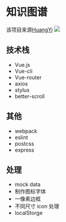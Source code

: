 # 知识图谱

该项目来源[HuangYi](https://github.com/ustbhuangyi)
![](https://camo.githubusercontent.com/a83e675d5dc0e7b828868d49cfc5afb4bacc7dd9/68747470733a2f2f7765626170702e646964697374617469632e636f6d2f7374617469632f7765626170702f736869656c642f7675652d73656c6c2e706e67)

## 技术栈

- Vue.js
- Vue-cli
- Vue-router
- axios
- stylus
- better-scroll

## 其他

- webpack
- eslint
- postcss
- express

## 处理
- mock data
- 制作图标字体
- 一像素边框
- 不同尺寸 icon 处理
- localStorge
